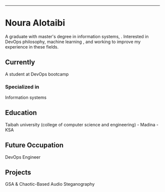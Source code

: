 ---
# Noura Alotaibi

A graduate with master's degree in information systems, . Interested in DevOps philosophy, machine learning , and working to improve my experience in these fields.


## Currently

A student at DevOps bootcamp

### Specialized in

Information systems


## Education

Taibah university (college of computer science and engineering) - Madina - KSA

## Future Occupation

DevOps Engineer

## Projects

GSA & Chaotic-Based Audio Steganography

<!-- ### Footer

Last updated: June 2022 -->

